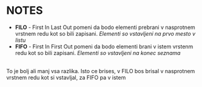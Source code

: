 # NOTES

- **FILO** - First In Last Out pomeni da bodo elementi prebrani v nasprotnem vrstnem redu kot so bili zapisani. *Elementi so vstavljeni na prvo mesto v listu*
- **FIFO** - First In First Out pomeni da bodo elementi brani v istem vrstenm redu kot so bili zapisani. *Elementi so vstavljeni na konec seznama*

<br>
To je bolj ali manj vsa razlika. Isto ce brises, v FILO bos brisal v nasprotnem vrstnem redu kot si vstavljal, za FIFO pa v istem 

